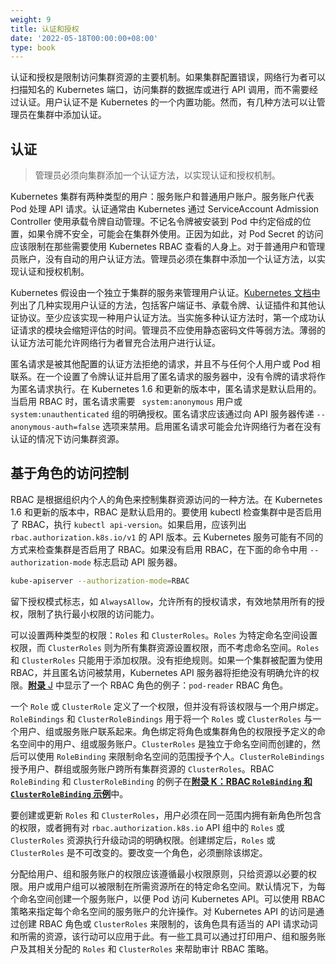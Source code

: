 ```yaml
---
weight: 9
title: 认证和授权
date: '2022-05-18T00:00:00+08:00'
type: book
---
```


认证和授权是限制访问集群资源的主要机制。如果集群配置错误，网络行为者可以扫描知名的 Kubernetes 端口，访问集群的数据库或进行 API 调用，而不需要经过认证。用户认证不是 Kubernetes 的一个内置功能。然而，有几种方法可以让管理员在集群中添加认证。

## 认证

> 管理员必须向集群添加一个认证方法，以实现认证和授权机制。

Kubernetes 集群有两种类型的用户：服务账户和普通用户账户。服务账户代表 Pod 处理 API 请求。认证通常由 Kubernetes 通过 ServiceAccount Admission Controller 使用承载令牌自动管理。不记名令牌被安装到 Pod 中约定俗成的位置，如果令牌不安全，可能会在集群外使用。正因为如此，对 Pod Secret 的访问应该限制在那些需要使用 Kubernetes RBAC 查看的人身上。对于普通用户和管理员账户，没有自动的用户认证方法。管理员必须在集群中添加一个认证方法，以实现认证和授权机制。

Kubernetes 假设由一个独立于集群的服务来管理用户认证。[Kubernetes 文档中](https://kubernetes.io/docs/reference/access-authn-authz/authentication)列出了几种实现用户认证的方法，包括客户端证书、承载令牌、认证插件和其他认证协议。至少应该实现一种用户认证方法。当实施多种认证方法时，第一个成功认证请求的模块会缩短评估的时间。管理员不应使用静态密码文件等弱方法。薄弱的认证方法可能允许网络行为者冒充合法用户进行认证。

匿名请求是被其他配置的认证方法拒绝的请求，并且不与任何个人用户或 Pod 相联系。在一个设置了令牌认证并启用了匿名请求的服务器中，没有令牌的请求将作为匿名请求执行。在 Kubernetes 1.6 和更新的版本中，匿名请求是默认启用的。当启用 RBAC 时，匿名请求需要 ` system:anonymous` 用户或 `system:unauthenticated` 组的明确授权。匿名请求应该通过向 API 服务器传递 `--anonymous-auth=false` 选项来禁用。启用匿名请求可能会允许网络行为者在没有认证的情况下访问集群资源。

## 基于角色的访问控制

RBAC 是根据组织内个人的角色来控制集群资源访问的一种方法。在 Kubernetes 1.6 和更新的版本中，RBAC 是默认启用的。要使用 kubectl 检查集群中是否启用了 RBAC，执行 `kubectl api-version`。如果启用，应该列出`rbac.authorization.k8s.io/v1` 的 API 版本。云 Kubernetes 服务可能有不同的方式来检查集群是否启用了 RBAC。如果没有启用 RBAC，在下面的命令中用 `--authorization-mode` 标志启动 API 服务器。

```sh
kube-apiserver --authorization-mode=RBAC
```

留下授权模式标志，如 `AlwaysAllow`，允许所有的授权请求，有效地禁用所有的授权，限制了执行最小权限的访问能力。

可以设置两种类型的权限：`Roles` 和 `ClusterRoles`。`Roles` 为特定命名空间设置权限，而 `ClusterRoles` 则为所有集群资源设置权限，而不考虑命名空间。`Roles` 和 `ClusterRoles` 只能用于添加权限。没有拒绝规则。如果一个集群被配置为使用 RBAC，并且匿名访问被禁用，Kubernetes API 服务器将拒绝没有明确允许的权限。[**附录** J](../appendix/j/) 中显示了一个 RBAC 角色的例子：`pod-reader` RBAC 角色。

一个 `Role` 或 `ClusterRole` 定义了一个权限，但并没有将该权限与一个用户绑定。`RoleBindings` 和 `ClusterRoleBindings` 用于将一个 `Roles` 或 `ClusterRoles` 与一个用户、组或服务账户联系起来。角色绑定将角色或集群角色的权限授予定义的命名空间中的用户、组或服务账户。`ClusterRoles` 是独立于命名空间而创建的，然后可以使用 `RoleBinding` 来限制命名空间的范围授予个人。`ClusterRoleBindings` 授予用户、群组或服务账户跨所有集群资源的 `ClusterRoles`。RBAC `RoleBinding` 和 `ClusterRoleBinding` 的例子在[**附录 K：RBAC `RoleBinding` 和 `ClusterRoleBinding` 示例**](../appendix/k/)中。

要创建或更新 `Roles` 和 `ClusterRoles`，用户必须在同一范围内拥有新角色所包含的权限，或者拥有对 `rbac.authorization.k8s.io` API 组中的 `Roles` 或 `ClusterRoles` 资源执行升级动词的明确权限。创建绑定后，`Roles` 或 `ClusterRoles` 是不可改变的。要改变一个角色，必须删除该绑定。

分配给用户、组和服务账户的权限应该遵循最小权限原则，只给资源以必要的权限。用户或用户组可以被限制在所需资源所在的特定命名空间。默认情况下，为每个命名空间创建一个服务账户，以便 Pod 访问 Kubernetes API。可以使用 RBAC 策略来指定每个命名空间的服务账户的允许操作。对 Kubernetes API 的访问是通过创建 RBAC 角色或 `ClusterRoles` 来限制的，该角色具有适当的 API 请求动词和所需的资源，该行动可以应用于此。有一些工具可以通过打印用户、组和服务账户及其相关分配的 `Roles` 和 `ClusterRoles` 来帮助审计 RBAC 策略。